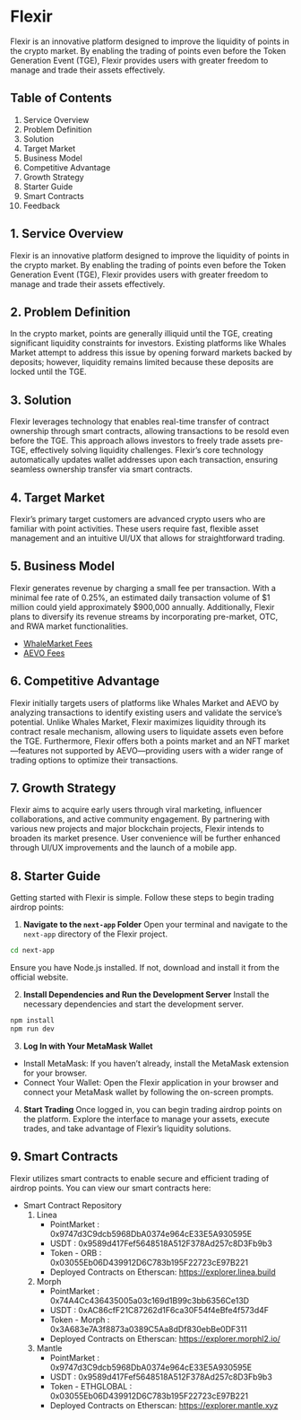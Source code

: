 # Flexir

Flexir is an innovative platform designed to improve the liquidity of points in the crypto market. By enabling the trading of points even before the Token Generation Event (TGE), Flexir provides users with greater freedom to manage and trade their assets effectively.

## Table of Contents

1. Service Overview
2. Problem Definition
3. Solution
4. Target Market
5. Business Model
6. Competitive Advantage
7. Growth Strategy
8. Starter Guide
9. Smart Contracts
10. Feedback

## 1. Service Overview

Flexir is an innovative platform designed to improve the liquidity of points in the crypto market. By enabling the trading of points even before the Token Generation Event (TGE), Flexir provides users with greater freedom to manage and trade their assets effectively.

## 2. Problem Definition

In the crypto market, points are generally illiquid until the TGE, creating significant liquidity constraints for investors. Existing platforms like Whales Market attempt to address this issue by opening forward markets backed by deposits; however, liquidity remains limited because these deposits are locked until the TGE.

## 3. Solution

Flexir leverages technology that enables real-time transfer of contract ownership through smart contracts, allowing transactions to be resold even before the TGE. This approach allows investors to freely trade assets pre-TGE, effectively solving liquidity challenges. Flexir’s core technology automatically updates wallet addresses upon each transaction, ensuring seamless ownership transfer via smart contracts.

## 4. Target Market

Flexir’s primary target customers are advanced crypto users who are familiar with point activities. These users require fast, flexible asset management and an intuitive UI/UX that allows for straightforward trading.

## 5. Business Model

Flexir generates revenue by charging a small fee per transaction. With a minimal fee rate of 0.25%, an estimated daily transaction volume of $1 million could yield approximately $900,000 annually. Additionally, Flexir plans to diversify its revenue streams by incorporating pre-market, OTC, and RWA market functionalities.

- [WhaleMarket Fees](https://docs.whales.market/point-markets/platform-fee)
- [AEVO Fees](https://docs.aevo.xyz/aevo-exchange/fees/pre-launch-fees)

## 6. Competitive Advantage

Flexir initially targets users of platforms like Whales Market and AEVO by analyzing transactions to identify existing users and validate the service’s potential. Unlike Whales Market, Flexir maximizes liquidity through its contract resale mechanism, allowing users to liquidate assets even before the TGE. Furthermore, Flexir offers both a points market and an NFT market—features not supported by AEVO—providing users with a wider range of trading options to optimize their transactions.

## 7. Growth Strategy

Flexir aims to acquire early users through viral marketing, influencer collaborations, and active community engagement. By partnering with various new projects and major blockchain projects, Flexir intends to broaden its market presence. User convenience will be further enhanced through UI/UX improvements and the launch of a mobile app.

## 8. Starter Guide

Getting started with Flexir is simple. Follow these steps to begin trading airdrop points:

1. **Navigate to the `next-app` Folder**
   Open your terminal and navigate to the `next-app` directory of the Flexir project.

```bash
cd next-app
```

Ensure you have Node.js installed. If not, download and install it from the official website.

2. **Install Dependencies and Run the Development Server**
   Install the necessary dependencies and start the development server.

```bash
npm install
npm run dev
```

3. **Log In with Your MetaMask Wallet**

- Install MetaMask: If you haven’t already, install the MetaMask extension for your browser.
- Connect Your Wallet: Open the Flexir application in your browser and connect your MetaMask wallet by following the on-screen prompts.

4. **Start Trading**
   Once logged in, you can begin trading airdrop points on the platform. Explore the interface to manage your assets, execute trades, and take advantage of Flexir’s liquidity solutions.

## 9. Smart Contracts

Flexir utilizes smart contracts to enable secure and efficient trading of airdrop points. You can view our smart contracts here:

- Smart Contract Repository
  1. Linea
     - PointMarket : 0x9747d3C9dcb5968DbA0374e964cE33E5A930595E
     - USDT : 0x9589d417Fef5648518A512F378Ad257c8D3Fb9b3
     - Token - ORB : 0x03055Eb06D439912D6C783b195F22723cE97B221
     - Deployed Contracts on Etherscan: https://explorer.linea.build
  2. Morph
     - PointMarket : 0x74A4Cc436435005a03c169d1B99c3bb6356Ce13D
     - USDT : 0xAC86cfF21C87262d1F6ca30F54f4eBfe4f573d4F
     - Token - Morph : 0x3A683e7A3f8873a0389C5Aa8dDf830ebBe0DF311
     - Deployed Contracts on Etherscan: https://explorer.morphl2.io/
  3. Mantle
     - PointMarket : 0x9747d3C9dcb5968DbA0374e964cE33E5A930595E
     - USDT : 0x9589d417Fef5648518A512F378Ad257c8D3Fb9b3
     - Token - ETHGLOBAL : 0x03055Eb06D439912D6C783b195F22723cE97B221
     - Deployed Contracts on Etherscan: https://explorer.mantle.xyz
